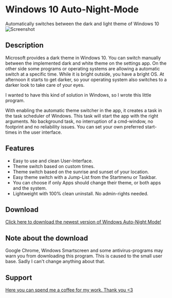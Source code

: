 # Windows 10 Auto-Night-Mode
Automatically switches between the dark and light theme of Windows 10
![Screenshot](https://github.com/Armin2208/Windows-Auto-Night-Mode/blob/master/screenshot.png)

## Description
Microsoft provides a dark theme in Windows 10. You can switch manually between the implemented dark and white theme on the settings app. On the other side some programs or operating systems are allowing a automatic switch at a specific time. While it is bright outside, you have a bright OS. At afternoon it starts to get darker, so your operating system also switches to a darker look to take care of your eyes.

I wanted to have this kind of solution in Windows, so I wrote this little program.

With enabling the automatic theme switcher in the app, it creates a task in the task scheduler of Windows. This task will start the app with the right arguments. No background task, no interruption of a cmd-window, no footprint and no reliability issues. You can set your own preferred start-times in the user interface.

## Features
- Easy to use and clean User-Interface.
- Theme switch based on custom times.
- Theme switch based on the sunrise and sunset of your location.
- Easy theme switch with a Jump-List from the Startmenu or Taskbar.
- You can choose if only Apps should change their theme, or both apps and the system.
- Lightweight with 100% clean uninstall. No admin-rights needed.

## Download
[Click here to download the newest version of Windows Auto-Night Mode!](https://github.com/Armin2208/Windows-Auto-Night-Mode/releases)

## Note about the download
Google Chrome, Windows Smartscreen and some antivirus-programs may warn you from downloading this program. This is caused to the small user base. Sadly I can't change anything about that.

## Support
[Here you can spend me a coffee for my work. Thank you <3](https://www.paypal.me/arminosaj)

